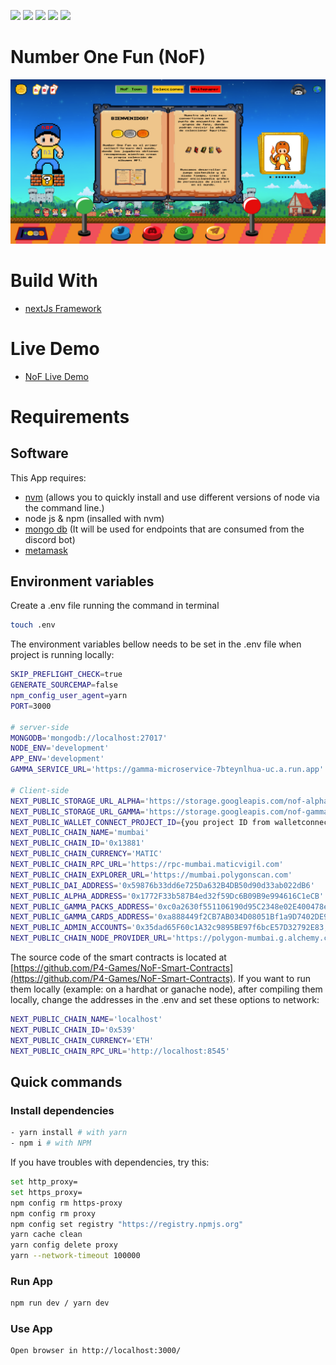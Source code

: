![](https://img.shields.io/badge/NextJs-informational?style=flat&logo=next&logoColor=white&color=6aa6f8)
![](https://img.shields.io/badge/JavaScript-informational?style=flat&logo=javascript&logoColor=white&color=6aa6f8)
![](https://img.shields.io/badge/scss-informational?style=flat&logo=scss&logoColor=white&color=6aa6f8)
![](https://img.shields.io/badge/Solidity-informational?style=flat&logo=solidity&logoColor=white&color=6aa6f8)
![](https://img.shields.io/badge/Hardhat-informational?style=flat&logo=hardhat&logoColor=white&color=6aa6f8)


# Number One Fun (NoF)

![nof-landing](./.doc/images/nof.png)


# Build With

- [nextJs Framework](https://nextjs.org/)

# Live Demo

- [NoF Live Demo](https://nof.town)


# Requirements

## Software

This App requires:

- [nvm](https://github.com/nvm-sh/nvm) (allows you to quickly install and use different versions of node via the command line.)
- node js & npm (insalled with nvm)
- [mongo db](https://www.mongodb.com/docs/manual/installation/) (It will be used for endpoints that are consumed from the discord bot)
- [metamask](https://metamask.io/download/)


## Environment variables

Create a .env file running the command in terminal

```sh
touch .env
```

The environment variables bellow needs to be set in the .env file when project is running locally:

```sh
SKIP_PREFLIGHT_CHECK=true
GENERATE_SOURCEMAP=false
npm_config_user_agent=yarn
PORT=3000

# server-side
MONGODB='mongodb://localhost:27017'
NODE_ENV='development'
APP_ENV='development'
GAMMA_SERVICE_URL='https://gamma-microservice-7bteynlhua-uc.a.run.app'

# Client-side
NEXT_PUBLIC_STORAGE_URL_ALPHA='https://storage.googleapis.com/nof-alpha'
NEXT_PUBLIC_STORAGE_URL_GAMMA='https://storage.googleapis.com/nof-gamma'
NEXT_PUBLIC_WALLET_CONNECT_PROJECT_ID={you project ID from walletconnect.com}
NEXT_PUBLIC_CHAIN_NAME='mumbai'
NEXT_PUBLIC_CHAIN_ID='0x13881'
NEXT_PUBLIC_CHAIN_CURRENCY='MATIC'
NEXT_PUBLIC_CHAIN_RPC_URL='https://rpc-mumbai.maticvigil.com'
NEXT_PUBLIC_CHAIN_EXPLORER_URL='https://mumbai.polygonscan.com'
NEXT_PUBLIC_DAI_ADDRESS='0x59876b33dd6e725Da632B4DB50d90d33ab022dB6'
NEXT_PUBLIC_ALPHA_ADDRESS='0x1772F33b587B4ed32f59Dc6B09B9e994616C1eCB'
NEXT_PUBLIC_GAMMA_PACKS_ADDRESS='0xc0a2630f551106190d95C2348e02E400478e711c'
NEXT_PUBLIC_GAMMA_CARDS_ADDRESS='0xa888449f2CB7AB034D08051Bf1a9D7402DE959ab'
NEXT_PUBLIC_ADMIN_ACCOUNTS='0x35dad65F60c1A32c9895BE97f6bcE57D32792E83,0xf39Fd6e51aad88F6F4ce6aB8827279cffFb92266'
NEXT_PUBLIC_CHAIN_NODE_PROVIDER_URL='https://polygon-mumbai.g.alchemy.com/v2/YOUR_API_KEY'

```

The source code of the smart contracts is located at [https://github.com/P4-Games/NoF-Smart-Contracts](https://github.com/P4-Games/NoF-Smart-Contracts). If you want to run them locally (example: on a hardhat or ganache node), after compiling them locally, change the addresses in the .env and set these options to network:

```sh
NEXT_PUBLIC_CHAIN_NAME='localhost'
NEXT_PUBLIC_CHAIN_ID='0x539'
NEXT_PUBLIC_CHAIN_CURRENCY='ETH'
NEXT_PUBLIC_CHAIN_RPC_URL='http://localhost:8545'
```

## Quick commands

### Install dependencies

```sh
- yarn install # with yarn
- npm i # with NPM
```

If you have troubles with dependencies, try this:

```sh
set http_proxy=
set https_proxy=
npm config rm https-proxy
npm config rm proxy
npm config set registry "https://registry.npmjs.org"
yarn cache clean
yarn config delete proxy
yarn --network-timeout 100000
```

### Run App

```sh
npm run dev / yarn dev
```

### Use App

```sh
Open browser in http://localhost:3000/
```

